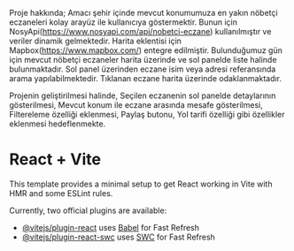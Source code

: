 Proje hakkında;
Amacı şehir içinde mevcut konumumuza en yakın nöbetçi eczaneleri kolay arayüz ile kullanıcıya göstermektir. 
Bunun için NosyApi(https://www.nosyapi.com/api/nobetci-eczane) kullanılmıştır ve veriler dinamik gelmektedir. Harita eklentisi için Mapbox(https://www.mapbox.com/) entegre edilmiştir. 
Bulunduğumuz gün için mevcut nöbetçi eczaneler harita üzerinde ve sol panelde liste halinde bulunmaktadır. Sol panel üzerinden eczane isim veya adresi referansında arama yapılabilmektedir. Tıklanan eczane harita üzerinde odaklanmaktadır.

Projenin geliştirilmesi halinde,
Seçilen eczanenin sol panelde detaylarının gösterilmesi,
Mevcut konum ile eczane arasında mesafe gösterilmesi,
Filtereleme özelliği eklenmesi,
Paylaş butonu,
Yol tarifi özelliği
gibi özellikler eklenmesi hedeflenmekte.


# React + Vite

This template provides a minimal setup to get React working in Vite with HMR and some ESLint rules.

Currently, two official plugins are available:

- [@vitejs/plugin-react](https://github.com/vitejs/vite-plugin-react/blob/main/packages/plugin-react/README.md) uses [Babel](https://babeljs.io/) for Fast Refresh
- [@vitejs/plugin-react-swc](https://github.com/vitejs/vite-plugin-react-swc) uses [SWC](https://swc.rs/) for Fast Refresh
